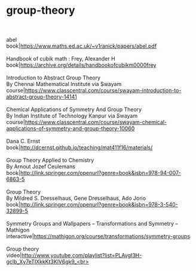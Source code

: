 # group-theory<br><br>

abel<br>book|https://www.maths.ed.ac.uk/~v1ranick/papers/abel.pdf<br><br>
Handbook of cubik math : Frey, Alexander H<br>book|https://archive.org/details/handbookofcubikm0000frey<br><br>
Introduction to Abstract Group Theory<br>By Chennai Mathematical Institute via Swayam<br>course|https://www.classcentral.com/course/swayam-introduction-to-abstract-group-theory-14141<br><br>
Chemical Applications of Symmetry And Group Theory<br>By Indian Institute of Technology Kanpur via Swayam<br>course|https://www.classcentral.com/course/swayam-chemical-applications-of-symmetry-and-group-theory-10060<br><br>
Dana C. Ernst<br>book|http://dcernst.github.io/teaching/mat411f16/materials/<br><br>
Group Theory Applied to Chemistry<br>By Arnout Jozef Ceulemans<br>book|http://link.springer.com/openurl?genre=book&isbn=978-94-007-6863-5<br><br>
Group Theory<br>By Mildred S. Dresselhaus, Gene Dresselhaus, Ado Jorio<br>book|http://link.springer.com/openurl?genre=book&isbn=978-3-540-32899-5<br><br>
Symmetry Groups and Wallpapers – Transformations and Symmetry – Mathigon<br>interactive|https://mathigon.org/course/transformations/symmetry-groups<br><br>
Group theory<br>video|http://www.youtube.com/playlist?list=PLAvgI3H-gclb_Xy7eTIXkkKt3KlV6gk9_<br><br>
